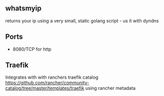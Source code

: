 ## whatsmyip

returns your ip using a very small, static golang script - us it with dyndns

## Ports

- 8080/TCP for http


## Traefik 

Integrates with with ranchers traefik catalog https://github.com/rancher/community-catalog/tree/master/templates/traefik
using rancher metadata